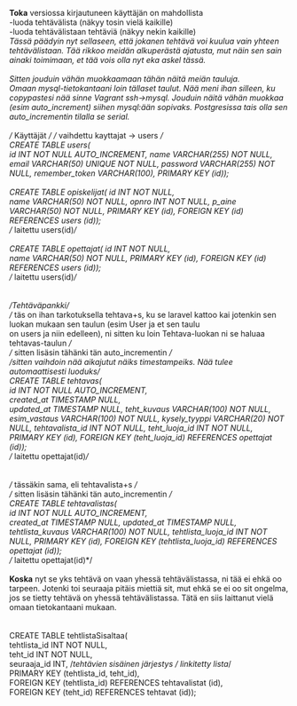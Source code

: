 <b>Toka</b> versiossa kirjautuneen käyttäjän on mahdollista </br>
-luoda tehtävälista (näkyy tosin vielä kaikille) </br>
-luoda tehtävälistaan tehtäviä (näkyy nekin kaikille)</br>
  *Tässä päädyin nyt sellaseen, että jokanen tehtävä voi kuulua vain yhteen tehtävälistaan. Tää rikkoo meidän alkuperästä ajatusta, mut näin sen sain ainaki toimimaan, et tää vois olla nyt eka askel tässä. 
</br>
</br>
<i>Sitten jouduin vähän muokkaamaan tähän näitä meiän tauluja.</i> </br>
Omaan mysql-tietokantaani loin tällaset taulut. Nää meni ihan silleen, ku copypastesi nää sinne Vagrant ssh->mysql. Jouduin näitä vähän muokkaa (esim auto_increment) siihen mysql:ään sopivaks. Postgresissa tais olla sen auto_incrementin tilalla se serial. 
</br>
</br>
/* Käyttäjät */   /* vaihdettu kayttajat -> users */ </br>
CREATE TABLE users(       
id INT NOT NULL AUTO_INCREMENT, 
name VARCHAR(255) NOT NULL,
email VARCHAR(50) UNIQUE NOT NULL,
password VARCHAR(255) NOT NULL,
remember_token VARCHAR(100),
PRIMARY KEY (id));
</br>
</br>
CREATE TABLE opiskelijat(
id INT NOT NULL,    
name VARCHAR(50) NOT NULL,
opnro INT NOT NULL,
p_aine VARCHAR(50) NOT NULL,
PRIMARY KEY (id),
FOREIGN KEY (id) REFERENCES  users (id));    </br>/* laitettu users(id)*/
</br>
</br>
CREATE TABLE opettajat(
id INT NOT NULL,    
name VARCHAR(50) NOT NULL,
PRIMARY KEY (id),
FOREIGN KEY (id) REFERENCES users (id));    </br>/* laitettu users(id)*/
</br>
</br>
</br>/*Tehtäväpankki*/
</br>/* täs on ihan tarkotuksella tehtava+s, ku se laravel kattoo kai jotenkin sen luokan mukaan sen taulun (esim User ja et sen taulu </br>on users ja niin edelleen), ni sitten ku loin Tehtava-luokan ni se haluaa tehtavas-taulun */ 
</br>/* sitten lisäsin tähänki tän auto_incrementin */
</br>/*sitten vaihdoin nää aikajutut näiks timestampeiks. Nää tulee automaattisesti luoduks*/
</br>
CREATE TABLE tehtavas(   
id INT NOT NULL AUTO_INCREMENT,     
created_at TIMESTAMP NULL,           
updated_at TIMESTAMP NULL,
teht_kuvaus VARCHAR(100) NOT NULL,
esim_vastaus VARCHAR(100) NOT NULL,
kysely_tyyppi VARCHAR(20) NOT NULL,
tehtavalista_id INT NOT NULL,
teht_luoja_id INT NOT NULL,
PRIMARY KEY (id),
FOREIGN KEY (teht_luoja_id) REFERENCES opettajat (id));      </br>/* laitettu opettajat(id)*/
</br>
</br>
</br>/* tässäkin sama, eli tehtavalista+s */
</br>/* sitten lisäsin tähänki tän auto_incrementin */
</br>
CREATE TABLE tehtavalistas(     
id INT NOT NULL AUTO_INCREMENT,  
created_at TIMESTAMP NULL,
updated_at TIMESTAMP NULL,
tehtlista_kuvaus VARCHAR(100) NOT NULL,
tehtlista_luoja_id INT NOT NULL,
PRIMARY KEY (id),
FOREIGN KEY (tehtlista_luoja_id) REFERENCES opettajat (id));     </br>/* laitettu opettajat(id)*/
</br>
</br>
<b>Koska</b> nyt se yks tehtävä on vaan yhessä tehtävälistassa, ni tää ei ehkä oo tarpeen. Jotenki toi seuraaja pitäis miettiä sit, mut ehkä se ei oo sit ongelma, jos se tietty tehtävä on yhessä tehtävälistassa. Tätä en siis laittanut vielä omaan tietokantaani mukaan.  
</br>
</br>CREATE TABLE tehtlistaSisaltaa(
</br>tehtlista_id INT NOT NULL, 
</br>teht_id INT NOT NULL, 
</br>seuraaja_id INT,            /*tehtävien sisäinen järjestys / linkitetty lista*/
</br>PRIMARY KEY (tehtlista_id, teht_id),
</br>FOREIGN KEY (tehtlista_id) REFERENCES tehtavalistat (id), 
</br>FOREIGN KEY (teht_id) REFERENCES tehtavat (id));
